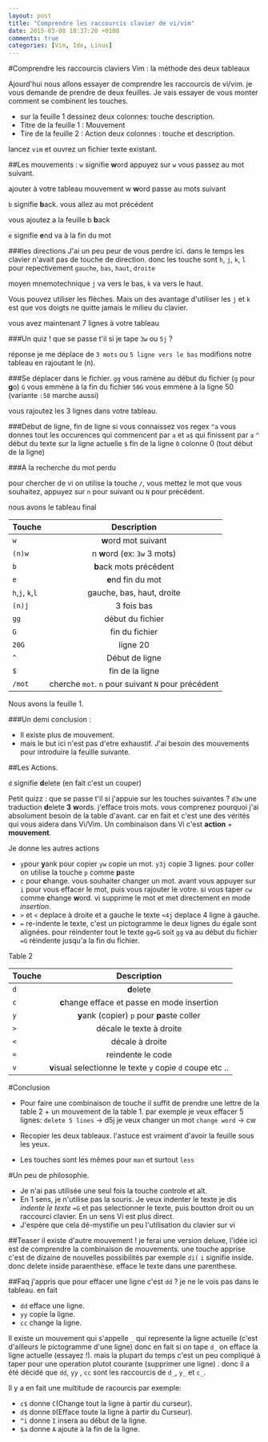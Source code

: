 ```yaml
---
layout: post
title: "Comprendre les raccourcis clavier de vi/vim"
date: 2015-03-08 18:37:20 +0100
comments: true
categories: [Vim, Ide, Linux]
---
```



#Comprendre les raccourcis claviers Vim : la méthode des deux tableaux

Ajourd'hui nous allons essayer de comprendre les raccourcis de vi/vim. je vous demande de prendre de deux feuilles. Je vais essayer de vous monter comment se combinent les touches.

- sur la feuille 1 dessinez deux colonnes: touche description.
- Titre de la feuille 1 : Mouvement
- Tire de la feuille 2 : Action deux colonnes : touche et description.

lancez `vim` et ouvrez un fichier texte existant.

##Les mouvements :
`w` signifie **w**ord
appuyez sur `w` vous passez au mot suivant.

ajouter à votre tableau mouvement
w **w**ord  passe au mots suivant

`b` signifie **b**ack. vous allez au mot précédent

vous ajoutez a la feuille b **b**ack

`e` signifie **e**nd va à la fin du mot

###les directions
J'ai un peu peur de vous perdre ici.
dans le temps les clavier n'avait pas de touche de direction. donc les touche sont `h`, `j`, `k`, `l` pour repectivement `gauche`, `bas`, `haut`, `droite`

moyen mnemotechnique `j` va vers le bas, `k` va vers le haut. 

Vous pouvez utiliser les flèches. Mais un des avantage d'utiliser les `j` et `k` est que vos doigts ne quitte jamais le milieu du clavier.

vous avez maintenant 7 lignes à votre tableau

###Un quiz !
que se passe t'il si je tape `3w` ou `5j` ?

réponse je me déplace de `3 mots` ou `5 ligne vers le bas`
modifions notre tableau en rajoutant le (n).

###Se déplacer dans le fichier.
`gg` vous ramène au début du fichier (`g` pour **g**o)
`G` vous emmène à la fin du fichier
`50G` vous emmène à la ligne 50 (variante `:50` marche aussi)

vous rajoutez les 3 lignes dans votre tableau.

###Début de ligne, fin de ligne
si vous connaissez vos regex `^a` vous donnes tout les occurences qui commencent par `a` et `a$` qui finissent par `a`
`^` début du texte sur la ligne actuelle
`$` fin de la ligne
`0` colonne 0 (tout début de la ligne)

###A la recherche du mot perdu

pour chercher de vi on utilise la touche `/`, vous mettez le mot que vous souhaitez, appuyez sur `n` pour suivant ou `N` pour précédent. 

nous avons le tableau final

| Touche      | Description |
| ------------- |:-------------:| 
| `w`               | **w**ord  mot suivant|
| `(n)w`            | n **w**ord  (ex: `3w` 3 mots)|
| `b`      | **b**ack   mots précédent  | 
| `e` | **e**nd fin du mot|
| `h`,`j`, `k`,`l` | gauche, bas, haut, droite|
| `(n)j` | 3 fois bas|
| `gg` | début du fichier|
| `G` | fin du fichier|
|`20G`| ligne 20|
|`^`|Début de ligne|
|`$`| fin de la ligne|
| `/mot`| cherche `mot`. `n` pour suivant `N` pour précédent| 

Nous avons la feuille 1.

###Un demi conclusion :  

- Il existe plus de mouvement. 
- mais le but ici n'est pas d'etre exhaustif. J'ai besoin des mouvements pour introduire la feuille suivante.

##Les Actions.

`d` signifie **d**elete (en fait c'est un couper)

Petit quizz : que se passe t'il si j'appuie sur les touches suivantes ? `d3w`
une traduction **d**elete **3** **w**ords. j'efface trois mots. vous comprenez pourquoi j'ai absolument besoin de la table d'avant. car en fait et c'est une des vérités qui vous aidera dans Vi/Vim. Un combinaison dans Vi c'est **action** + **mouvement**.

Je donne les autres actions

* `y`pour **y**ank pour copier `yw` copie un mot. `y3j` copie 3 lignes. pour coller on utilise la touche `p` comme **p**aste
* `c` pour **c**hange. vous souhaiter changer un mot. avant vous appuyer sur `i` pour vous effacer le mot, puis vous rajouter le votre. si vous taper `cw` comme **c**hange **w**ord. vi supprime le mot et met directement en mode *insertion*.
* `>` et `<` deplace à droite et a gauche le texte `<4j` deplace 4 ligne à gauche.
* `=` re-indente le texte, c'est un pictogramme le deux lignes du égale sont alignées. pour réindenter tout le texte `gg=G` soit `gg` va au début du fichier `=G` réindente jusqu'a la fin du fichier.

Table 2

|Touche      | Description|
| ------------- |:-------------:|
| `d`               | **d**elete|
| `c`               | **c**hange efface et passe en mode insertion|
| `y`            |  **y**ank (copier) `p` pour **p**aste coller|
| `>`      | décale le texte à droite | 
| `<` | décale à droite|
| `=`| reindente le code|
| `v` | **v**isual selectionne le texte  `y` copie `d` coupe etc ..|

#Conclusion
* Pour faire une combinaison de touche il suffit de prendre une lettre de la table 2 + un mouvement de la table 1. 
par exemple je veux effacer 5 lignes: 
`delete 5 lines` -> d5j
je veux changer un mot
`change word` -> cw

* Recopier les deux tableaux. l'astuce est vraiment d'avoir la feuille sous les yeux. 
* Les touches sont les mêmes pour `man` et surtout `less`

#Un peu de philosophie.

 - Je n'ai pas utilisée une seul fois la touche controle et alt.
 - En 1 sens, je n'utilise pas la souris. Je veux indenter le texte je dis *indente le texte* `=G` et pas selectionner le texte, puis boutton droit ou un raccourci clavier. En un sens Vi est plus direct. 
- J'espère que cela dé-mystifie un peu l'utilisation du clavier sur vi

##Teaser
il existe d'autre mouvement ! je ferai une version deluxe, l'idée ici est de comprendre la combinaison de mouvements. une touche apprise c'est de dizaine de nouvelles possibilités
par exemple `di(` `i` signifie inside. donc delete inside paraenthèse. efface le texte dans une parenthese. 

##Faq
j'appris que pour effacer une ligne c'est `dd` ? je ne le vois pas dans le tableau.
en fait 

* `dd` efface une ligne.
* `yy` copie la ligne.
* `cc` change la ligne.

Il existe un mouvement qui s'appelle `_` qui represente la ligne actuelle (c'est d'ailleurs le pictogramme d'une ligne)
donc en fait si on tape `d_` on efface la ligne actuelle (essayez !). mais la plupart du temps c'est un peu compliqué à taper pour une operation plutot courante (supprimer une ligne) . donc il a été décidé que `dd`, `yy` , `cc`
 sont les raccourcis de `d_`, `y_` et `c_`.

Il y a en fait une multitude de racourcis
par exemple:
* `c$` donne `C`(Change tout la ligne à partir du curseur).
* `d$` donne `D`(Efface toute la ligne à partir du Curseur).
* `^i` donne `I` insera au début de la ligne.
* `$a` donne `A` ajoute à la fin de la ligne.


